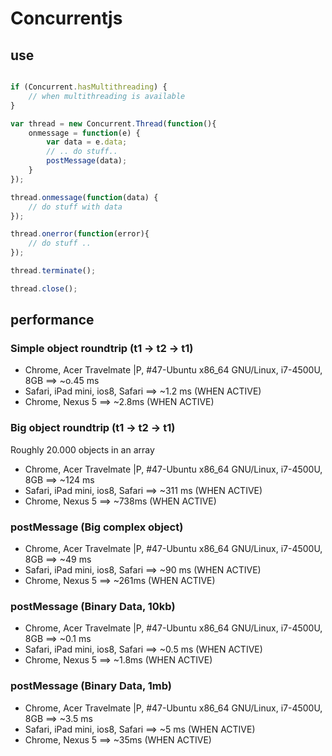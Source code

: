 # Concurrentjs

## use

```javascript

if (Concurrent.hasMultithreading) {
    // when multithreading is available
}

var thread = new Concurrent.Thread(function(){
    onmessage = function(e) {
        var data = e.data;
        // .. do stuff..
        postMessage(data);
    }
});

thread.onmessage(function(data) {
    // do stuff with data
});

thread.onerror(function(error){
    // do stuff ..
});

thread.terminate();

thread.close();

```

## performance

### Simple object roundtrip (t1 -> t2 -> t1)

* Chrome, Acer Travelmate |P, #47-Ubuntu x86_64 GNU/Linux, i7-4500U, 8GB ==> ~o.45 ms
* Safari, iPad mini, ios8, Safari ==> ~1.2 ms (WHEN ACTIVE)
* Chrome, Nexus 5 ==> ~2.8ms (WHEN ACTIVE)

### Big object roundtrip (t1 -> t2 -> t1)
Roughly 20.000 objects in an array

* Chrome, Acer Travelmate |P, #47-Ubuntu x86_64 GNU/Linux, i7-4500U, 8GB ==> ~124 ms
* Safari, iPad mini, ios8, Safari ==> ~311 ms (WHEN ACTIVE)
* Chrome, Nexus 5 ==> ~738ms (WHEN ACTIVE)

### postMessage (Big complex object)

* Chrome, Acer Travelmate |P, #47-Ubuntu x86_64 GNU/Linux, i7-4500U, 8GB ==> ~49 ms
* Safari, iPad mini, ios8, Safari ==> ~90 ms (WHEN ACTIVE)
* Chrome, Nexus 5 ==> ~261ms (WHEN ACTIVE)

### postMessage (Binary Data, 10kb)

* Chrome, Acer Travelmate |P, #47-Ubuntu x86_64 GNU/Linux, i7-4500U, 8GB ==> ~0.1 ms
* Safari, iPad mini, ios8, Safari ==> ~0.5 ms (WHEN ACTIVE)
* Chrome, Nexus 5 ==> ~1.8ms (WHEN ACTIVE)

### postMessage (Binary Data, 1mb)

* Chrome, Acer Travelmate |P, #47-Ubuntu x86_64 GNU/Linux, i7-4500U, 8GB ==> ~3.5 ms
* Safari, iPad mini, ios8, Safari ==> ~5 ms (WHEN ACTIVE)
* Chrome, Nexus 5 ==> ~35ms (WHEN ACTIVE)